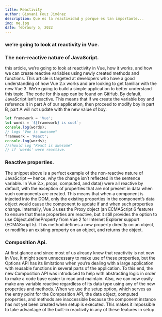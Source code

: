 ```yaml
---
title: Reactivity
author: Giovani Fouz Jiménez
description: Que es la reactividad y porque es tan importante...
img: me.jpg
date: febraury 5, 2022
---
```


### we’re going to look at reactivity in Vue.

### The non-reactive nature of JavaScript.

this article, we’re going to look at reactivity in Vue, how it works,
and how we can create reactive variables using newly created methods
and functions. This article is targeted at developers who have a good
understanding of how Vue 2.x works and are looking to get familiar
with the new Vue 3. We’re going to build a simple application to
better understand this topic. The code for this app can be found on
GitHub. By default, JavaScript isn’t reactive. This means that if we
create the variable boy and reference it in part A of our application,
then proceed to modify boy in part B, part A will not update with the
new value of boy.

```js
let framework = 'Vue';
let words = `${framework} is cool`;
console.log(words);
// logs "Vue is awesome"
framework = 'React';
console.log(words);
//should log "React is awesome"
// if 'words' were reactive.
```

### Reactive properties.

The snippet above is a perfect example of the non-reactive nature of
JavaScript — hence, why the change isn’t reflected in the sentence
variable. In Vue 2.x, props, computed, and data() were all reactive by
default, with the exception of properties that are not present in data
when such components are created. This means that when a component is
injected into the DOM, only the existing properties in the component’s
data object would cause the component to update if and when such
properties change. Internally, Vue 3 uses the Proxy object (an
ECMAScript 6 feature) to ensure that these properties are reactive,
but it still provides the option to use Object.defineProperty from Vue
2 for Internet Explorer support (ECMAScript 5). This method defines a
new property directly on an object, or modifies an existing property
on an object, and returns the object.

### Composition Api.

At first glance and since most of us already know that reactivity is
not new in Vue, it might seem unnecessary to make use of these
properties, but the Options API has its limitations when you’re
dealing with a large application with reusable functions in several
parts of the application. To this end, the new Composition API was
introduced to help with abstracting logic in order to make a code base
easier to read and maintain. Also, we can now easily make any variable
reactive regardless of its data type using any of the new properties
and methods. When we use the setup option, which serves as the entry
point for the Composition API, the data object, computed properties,
and methods are inaccessible because the component instance has not
yet been created when setup is executed. This makes it impossible to
take advantage of the built-in reactivity in any of these features in
setup.
